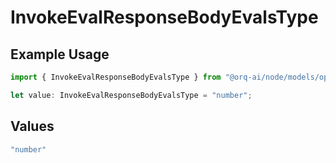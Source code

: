 # InvokeEvalResponseBodyEvalsType

## Example Usage

```typescript
import { InvokeEvalResponseBodyEvalsType } from "@orq-ai/node/models/operations";

let value: InvokeEvalResponseBodyEvalsType = "number";
```

## Values

```typescript
"number"
```